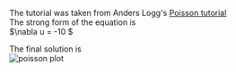 The tutorial was taken from Anders Logg's [Poisson tutorial](https://github.com/hplgit/fenics-tutorial/blob/master/pub/python/vol1/ft01_poisson.py)  
The strong form of the equation is  
$\nabla u = -10 $

The final solution is  
![poisson plot](Poisson.png)
